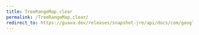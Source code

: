 ```yaml
---
title: TreeRangeMap.clear
permalink: /TreeRangeMap.clear/
redirect_to: https://guava.dev/releases/snapshot-jre/api/docs/com/google/common/collect/TreeRangeMap.html#clear--
---
```

